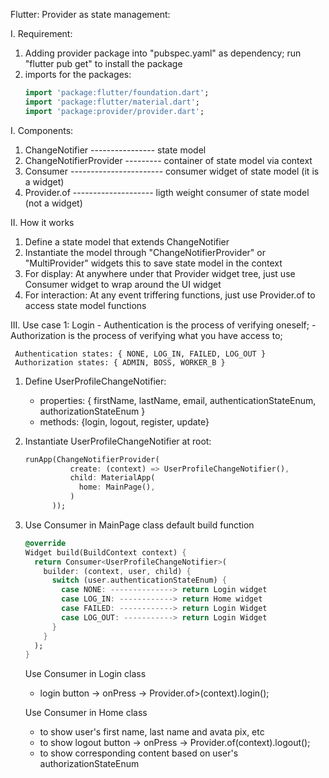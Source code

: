 Flutter:
  Provider as state management:

I. Requirement:
 1) Adding provider package into "pubspec.yaml" as dependency; run "flutter pub get" to install the package
 2) imports for the packages:
    ```dart
    import 'package:flutter/foundation.dart';
    import 'package:flutter/material.dart';
    import 'package:provider/provider.dart';
    ```
I. Components:
 1) ChangeNotifier  ---------------- state model
 2) ChangeNotifierProvider --------- container of state model via context
 3) Consumer ----------------------- consumer widget of state model (it is a widget)
 4) Provider.of -------------------- ligth weight consumer of state model (not a widget)
 
II. How it works
 1) Define a state model that extends ChangeNotifier
 2) Instantiate the model through "ChangeNotifierProvider" or "MultiProvider" widgets
    this to save state model in the context
 3) For display:
    At anywhere under that Provider widget tree, just use Consumer widget to wrap around the UI widget
 4) For interaction:
    At any event triffering functions, just use Provider.of to access state model functions

III. Use case 1: Login
     - Authentication is the process of verifying oneself;
     - Authorization is the process of verifying what you have access to;

     Authentication states: { NONE, LOG_IN, FAILED, LOG_OUT }
     Authorization states: { ADMIN, BOSS, WORKER_B }
     
 1) Define UserProfileChangeNotifier:
    - properties: { firstName, lastName, email, authenticationStateEnum, authorizationStateEnum }
    - methods: {login, logout, register, update}
    
 2) Instantiate UserProfileChangeNotifier at root:
    ```dart
    runApp(ChangeNotifierProvider(
              create: (context) => UserProfileChangeNotifier(),
              child: MaterialApp(
                home: MainPage(),
              )
          ));
    ```
 3) Use Consumer in MainPage class default build function
    ```dart
    @override
    Widget build(BuildContext context) {
      return Consumer<UserProfileChangeNotifier>(
        builder: (context, user, child) {
          switch (user.authenticationStateEnum) {
            case NONE: --------------> return Login widget
            case LOG_IN: ------------> return Home widget
            case FAILED: ------------> return Login Widget
            case LOG_OUT: -----------> return Login Widget
          }
        }
      );
    }
    ```
    Use Consumer in Login class
     - login button -> onPress -> Provider.of<UserProfileChangeNotifier>>(context).login();
     

    Use Consumer in Home class
     - to show user's first name, last name and avata pix, etc
     - to show logout button -> onPress -> Provider.of<UserProfileChangeNotifier>(context).logout();
     - to show corresponding content based on user's authorizationStateEnum

